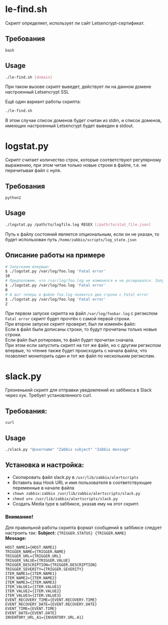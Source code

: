 # le-find.sh
Скрипт определяет, использует ли сайт Letsencrypt-сертификат.  

## Требования
`bash`

## Usage
```bash
./le-find.sh [domain]
```
При таком вызове скрипт выведет, действует ли на данном домене настроенный Letsencrypt SSL

Ещё один вариант работы скрипта:
```bash
./le-find.sh
```

В этом случае список доменов будет считан из stdin, и список доменов, имеющих настроенный Letsencrypt будет выведен в stdout.

# logstat.py
Скрипт считает количество строк, которые соответствуют регулярному выражению, при этом читая только новые строки в файле, т.е. не перечитывая файл с нуля.  

## Требования
`python2`

## Usage
```bash
./logstat.py /path/to/logfile.log REGEX [/path/to/stat_file.json]
```
Путь к файлу состояний является опциональным, если он не указан, то будет использован путь `/home/zabbix/scripts/log_state.json`


## Описание работы на примере
```bash
# Запускаем впервые:
$ ./logstat.py /var/log/foo.log 'Fatal error'
10
# Предположим, что /var/log/foo.log не изменился и не ротировался. Запустим ещё раз:
$ ./logstat.py /var/log/foo.log 'Fatal error'
0
# А вот теперь в файле foo.log появятся две строки с Fatal error
$ ./logstat.py /var/log/foo.log 'Fatal error'
2
```
При первом запуске скрипта на файл `/var/log/foobar.log` с регэкспом `Fatal error` скрипт будет прочтён с самой первой строки.  
При втором запуске скрипт проверит, был ли изменён файл:  
Если в файл были дописаны строки, то будут прочитаны только новые строки.  
Если файл был ротирован, то файл будет прочитан сначала.  
При этом если запустить скрипт на тот же файл, но с другим регэкспом впервые, то чтение также будет происходить с начала файла, что позволяет мониторить один и тот же файл по нескольким регэкспам.

# slack.py
Грязненький скрипт для отправки уведомлений из заббикса в Slack через хук. Требует установленного curl.

## Требования:
`curl`

## Usage
```bash
./slack.py "@username" "Zabbix subject" "Zabbix message"
```

## Установка и настройка:

* Скопировать файл slack.py в `/usr/lib/zabbix/alertscripts`
* Вставить ваш Hook URL и имя пользователя в соответствующие переменные в начале файла
* `chown zabbix:zabbix /usr/lib/zabbix/alertscripts/slack.py`
* `chmod u+x /usr/lib/zabbix/alertscripts/slack.py`
* Создать Media type в заббиксе, указав ему на этот скрипт.

### Внимание!
Для правильной работы скрипта формат сообщений в заббиксе следует настроить так:
**Subject:** `{TRIGGER.STATUS} {TRIGGER.NAME}`  
**Message:**
```
HOST_NAME1={HOST.NAME1}
TRIGGER_NAME={TRIGGER.NAME}
TRIGGER_URL={TRIGGER.URL}
TRIGGER_VALUE={TRIGGER.VALUE}
TRIGGER_DESCRIPTION={TRIGGER.DESCRIPTION}
TRIGGER_SEVERITY={TRIGGER.SEVERITY}
ITEM_NAME1={ITEM.NAME1}
ITEM_NAME2={ITEM.NAME2}
ITEM_NAME3={ITEM.NAME3}
ITEM_VALUE1={ITEM.VALUE1}
ITEM_VALUE2={ITEM.VALUE2}
ITEM_VALUE3={ITEM.VALUE3}
EVENT_RECOVERY_TIME={EVENT.RECOVERY.TIME}
EVENT_RECOVERY_DATE={EVENT.RECOVERY.DATE}
EVENT_TIME={EVENT.TIME}
EVENT_DATE={EVENT.DATE}
INVENTORY_URL_A1={INVENTORY.URL.A1}
```
